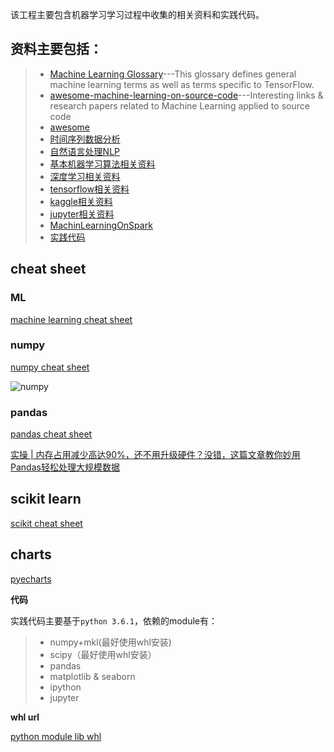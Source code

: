 该工程主要包含机器学习学习过程中收集的相关资料和实践代码。


## 资料主要包括：

> * [Machine Learning Glossary](https://developers.google.com/machine-learning/glossary/)---This glossary defines general machine learning terms as well as terms specific to TensorFlow.
> * [awesome-machine-learning-on-source-code](https://github.com/src-d/awesome-machine-learning-on-source-code)---Interesting links & research papers related to Machine Learning applied to source code
> * [awesome](awesome.md)
> * [时间序列数据分析](TimeSeriesAnalysis.md)
> * [自然语言处理NLP](NLP.md)
> * [基本机器学习算法相关资料](algorithm.md)
> * [深度学习相关资料](DeepLearning.md)
> * [tensorflow相关资料](tensorflow.md)
> * [kaggle相关资料](kaggle.md)
> * [jupyter相关资料](jupyter.md)
> * [MachinLearningOnSpark](MachineLearningOnSpark.md)
> * [实践代码](/src/ml)


## cheat sheet

### ML

[machine learning cheat sheet](https://github.com/kailashahirwar/cheatsheets-ai)

### numpy

[numpy cheat sheet](https://www.dataquest.io/blog/numpy-cheat-sheet/)

![numpy](https://github.com/jacksu/cheatsheets-ai/blob/master/Numpy.png)

### pandas

[pandas cheat sheet](https://www.dataquest.io/blog/pandas-cheat-sheet/)

[实操 | 内存占用减少高达90%，还不用升级硬件？没错，这篇文章教你妙用Pandas轻松处理大规模数据](http://blog.csdn.net/wemedia/details.html?id=43144)

## scikit learn
[scikit cheat sheet](http://scikit-learn.org/stable/tutorial/machine_learning_map/)

## charts

[pyecharts](https://github.com/chenjiandongx/pyecharts)

**代码**

实践代码主要基于`python 3.6.1`，依赖的module有：

> * numpy+mkl(最好使用whl安装)
> * scipy（最好使用whl安装）
> * pandas
> * matplotlib & seaborn
> * ipython
> * jupyter

**whl url**

[python module lib whl](http://www.lfd.uci.edu/~gohlke/pythonlibs/)
